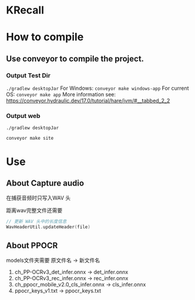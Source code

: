 # KRecall

# How to compile
## Use conveyor to compile the project.

### Output Test Dir

`./gradlew desktopJar`
For Windows:
`conveyor make windows-app`
For current OS:
`conveyor make app`
More information see: https://conveyor.hydraulic.dev/17.0/tutorial/hare/jvm/#__tabbed_2_2


### Output web
`./gradlew desktopJar`

`conveyor make site`

# Use

## About Capture audio

在捕获音频时只写入WAV 头

距离wav完整文件还需要

``` kotlin
// 更新 WAV 头中的长度信息
WavHeaderUtil.updateHeader(file)
```

## About PPOCR
models文件夹需要
原文件名 -> 新文件名
1. ch_PP-OCRv3_det_infer.onnx -> det_infer.onnx
2. ch_PP-OCRv3_rec_infer.onnx -> rec_infer.onnx
3. ch_ppocr_mobile_v2.0_cls_infer.onnx -> cls_infer.onnx
4. ppocr_keys_v1.txt -> ppocr_keys.txt